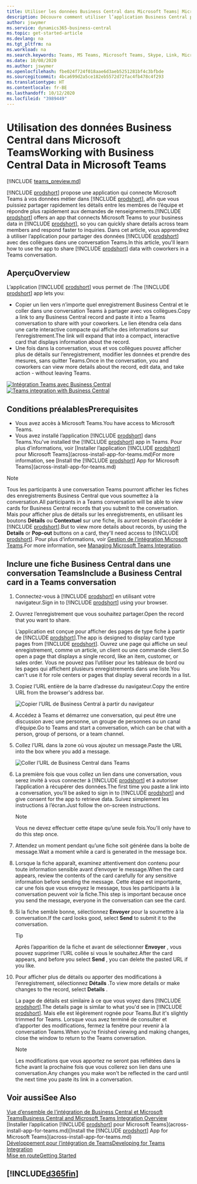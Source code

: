 ```yaml
---
title: Utiliser les données Business Central dans Microsoft Teams| Microsoft Docs
description: Découvre comment utiliser l’application Business Central pour Microsoft Teams.
author: jswymer
ms.service: dynamics365-business-central
ms.topic: get-started-article
ms.devlang: na
ms.tgt_pltfrm: na
ms.workload: na
ms.search.keywords: Teams, MS Teams, Microsoft Teams, Skype, Link, Microsoft 365, collaborate, collaboration, teamwork
ms.date: 10/08/2020
ms.author: jswymer
ms.openlocfilehash: fbe024f724f018aae6d3aeb5251281bf4c3bfbde
ms.sourcegitcommit: 4bca699d2a5ce182eb5572d72fac4fb478c4f293
ms.translationtype: HT
ms.contentlocale: fr-BE
ms.lasthandoff: 10/12/2020
ms.locfileid: "3989449"
---
```

# <a name="working-with-business-central-data-in-microsoft-teams"></a><span data-ttu-id="cc955-103">Utilisation des données Business Central dans Microsoft Teams</span><span class="sxs-lookup"><span data-stu-id="cc955-103">Working with Business Central Data in Microsoft Teams</span></span>

[!INCLUDE [teams_preview.md](includes/teams_preview.md)]

<span data-ttu-id="cc955-104">[!INCLUDE [prodshort](includes/prodshort.md)] propose une application qui connecte Microsoft Teams à vos données métier dans [!INCLUDE [prodshort](includes/prodshort.md)], afin que vous puissiez partager rapidement les détails entre les membres de l’équipe et répondre plus rapidement aux demandes de renseignements.</span><span class="sxs-lookup"><span data-stu-id="cc955-104">[!INCLUDE [prodshort](includes/prodshort.md)] offers an app that connects Microsoft Teams to your business data in [!INCLUDE [prodshort](includes/prodshort.md)], so you can quickly share details across team members and respond faster to inquiries.</span></span> <span data-ttu-id="cc955-105">Dans cet article, vous apprendrez à utiliser l’application pour partager des données [!INCLUDE [prodshort](includes/prodshort.md)] avec des collègues dans une conversation Teams.</span><span class="sxs-lookup"><span data-stu-id="cc955-105">In this article, you'll learn how to use the app to share [!INCLUDE [prodshort](includes/prodshort.md)] data with coworkers in a Teams conversation.</span></span>

## <a name="overview"></a><span data-ttu-id="cc955-106">Aperçu</span><span class="sxs-lookup"><span data-stu-id="cc955-106">Overview</span></span>

<span data-ttu-id="cc955-107">L’application [!INCLUDE [prodshort](includes/prodshort.md)] vous permet de :</span><span class="sxs-lookup"><span data-stu-id="cc955-107">The [!INCLUDE [prodshort](includes/prodshort.md)] app lets you:</span></span>

- <span data-ttu-id="cc955-108">Copier un lien vers n’importe quel enregistrement Business Central et le coller dans une conversation Teams à partager avec vos collègues.</span><span class="sxs-lookup"><span data-stu-id="cc955-108">Copy a link to any Business Central record and paste it into a Teams conversation to share with your coworkers.</span></span> <span data-ttu-id="cc955-109">Le lien étendra cela dans une carte interactive compacte qui affiche des informations sur l’enregistrement.</span><span class="sxs-lookup"><span data-stu-id="cc955-109">The link will expand that into a compact, interactive card that displays information about the record.</span></span>
- <span data-ttu-id="cc955-110">Une fois dans la conversation, vous et vos collègues pouvez afficher plus de détails sur l’enregistrement, modifier les données et prendre des mesures, sans quitter Teams.</span><span class="sxs-lookup"><span data-stu-id="cc955-110">Once in the conversation, you and coworkers can view more details about the record, edit data, and take action - without leaving Teams.</span></span>

<span data-ttu-id="cc955-111">[![Intégration Teams avec Business Central](media/teams-intro-v3.png)](media/teams-intro-v3.png#lightbox)</span><span class="sxs-lookup"><span data-stu-id="cc955-111">[![Teams integration with Business Central](media/teams-intro-v3.png)](media/teams-intro-v3.png#lightbox)</span></span>

## <a name="prerequisites"></a><span data-ttu-id="cc955-112">Conditions préalables</span><span class="sxs-lookup"><span data-stu-id="cc955-112">Prerequisites</span></span>

- <span data-ttu-id="cc955-113">Vous avez accès à Microsoft Teams.</span><span class="sxs-lookup"><span data-stu-id="cc955-113">You have access to Microsoft Teams.</span></span>
- <span data-ttu-id="cc955-114">Vous avez installé l’application [!INCLUDE [prodshort](includes/prodshort.md)] dans Teams.</span><span class="sxs-lookup"><span data-stu-id="cc955-114">You've installed the [!INCLUDE [prodshort](includes/prodshort.md)] app in Teams.</span></span> <span data-ttu-id="cc955-115">Pour plus d’informations, voir [Installer l’application [!INCLUDE [prodshort](includes/prodshort.md)] pour Microsoft Teams](across-install-app-for-teams.md)</span><span class="sxs-lookup"><span data-stu-id="cc955-115">For more information, see [Install the [!INCLUDE [prodshort](includes/prodshort.md)] App for Microsoft Teams](across-install-app-for-teams.md)</span></span>

> [!NOTE]
> <span data-ttu-id="cc955-116">Tous les participants à une conversation Teams pourront afficher les fiches des enregistrements Business Central que vous soumettez à la conversation.</span><span class="sxs-lookup"><span data-stu-id="cc955-116">All participants in a Teams conversation will be able to view cards for Business Central records that you submit to the conversation.</span></span> <span data-ttu-id="cc955-117">Mais pour afficher plus de détails sur les enregistrements, en utilisant les boutons **Détails** ou **Contextuel** sur une fiche, ils auront besoin d’accéder à [!INCLUDE [prodshort](includes/prodshort.md)].</span><span class="sxs-lookup"><span data-stu-id="cc955-117">But to view more details about records, by using the **Details** or **Pop-out** buttons on a card, they'll need access to [!INCLUDE [prodshort](includes/prodshort.md)].</span></span> <span data-ttu-id="cc955-118">Pour plus d’informations, voir [Gestion de l’intégration Microsoft Teams](admin-teams-integration.md#minimum-requirements-1).</span><span class="sxs-lookup"><span data-stu-id="cc955-118">For more information, see [Managing Microsoft Teams Integration](admin-teams-integration.md#minimum-requirements-1).</span></span>
<!--
- People You and your coworkers have the following permissions in [!INCLUDE [prodshort](includes/prodshort.md)]
  - To paste a [!INCLUDE [prodshort](includes/prodshort.md)] link into a Teams conversation and have it expand into a card, you have to have at least permission to view the page and its data.
  - Once a card is submitted into a conversation, any user in that conversation can view that card without having permission to Business Central.
  - For other users to view more details from card, they must also have view permission, as a minimum, to the page and its data. If they want to change data, they'll need modify permissions.

  Setting up permissions is typically done by an administrator. For more information, see [Managing Microsoft Teams Integration](admin-teams-integration.md).-->

## <a name="include-a-business-central-card-in-a-teams-conversation"></a><span data-ttu-id="cc955-119">Inclure une fiche Business Central dans une conversation Teams</span><span class="sxs-lookup"><span data-stu-id="cc955-119">Include a Business Central card in a Teams conversation</span></span>

1. <span data-ttu-id="cc955-120">Connectez-vous à [!INCLUDE [prodshort](includes/prodshort.md)] en utilisant votre navigateur.</span><span class="sxs-lookup"><span data-stu-id="cc955-120">Sign in to [!INCLUDE [prodshort](includes/prodshort.md)] using your browser.</span></span>
2. <span data-ttu-id="cc955-121">Ouvrez l’enregistrement que vous souhaitez partager.</span><span class="sxs-lookup"><span data-stu-id="cc955-121">Open the record that you want to share.</span></span>

    <span data-ttu-id="cc955-122">L’application est conçue pour afficher des pages de type fiche à partir de [!INCLUDE [prodshort](includes/prodshort.md)].</span><span class="sxs-lookup"><span data-stu-id="cc955-122">The app is designed to display card type pages from [!INCLUDE [prodshort](includes/prodshort.md)].</span></span> <span data-ttu-id="cc955-123">Ouvrez une page qui affiche un seul enregistrement, comme un article, un client ou une commande client.</span><span class="sxs-lookup"><span data-stu-id="cc955-123">So open a page that displays a single record, like an item, customer, or sales order.</span></span> <span data-ttu-id="cc955-124">Vous ne pouvez pas l’utiliser pour les tableaux de bord ou les pages qui affichent plusieurs enregistrements dans une liste.</span><span class="sxs-lookup"><span data-stu-id="cc955-124">You can't use it for role centers or pages that display several records in a list.</span></span>

3. <span data-ttu-id="cc955-125">Copiez l’URL entière de la barre d’adresse du navigateur.</span><span class="sxs-lookup"><span data-stu-id="cc955-125">Copy the entire URL from the browser's address bar.</span></span>

   ![Copier l’URL de Business Central à partir du navigateur](media/teams-url.png)
4. <span data-ttu-id="cc955-127">Accédez à Teams et démarrez une conversation, qui peut être une discussion avec une personne, un groupe de personnes ou un canal d’équipe.</span><span class="sxs-lookup"><span data-stu-id="cc955-127">Go to Teams and start a conversation, which can be chat with a person, group of persons, or a team channel.</span></span>

    <!--Teams imposes a few limitations here eg. you cannot unfurl a link during a Voice/Video call :/ We should probably only mention this in a Troubleshooting section (and i hope it will also be fixed soon)-->
5. <span data-ttu-id="cc955-128">Collez l’URL dans la zone où vous ajoutez un message.</span><span class="sxs-lookup"><span data-stu-id="cc955-128">Paste the URL into the box where you add a message.</span></span>

   ![Coller l’URL de Business Central dans Teams](media/teams-paste-url.png)
6. <span data-ttu-id="cc955-130">La première fois que vous collez un lien dans une conversation, vous serez invité à vous connecter à [!INCLUDE [prodshort](includes/prodshort.md)] et à autoriser l’application à récupérer des données.</span><span class="sxs-lookup"><span data-stu-id="cc955-130">The first time you paste a link into a conversation, you'll be asked to sign in to [!INCLUDE [prodshort](includes/prodshort.md)] and give consent for the app to retrieve data.</span></span> <span data-ttu-id="cc955-131">Suivez simplement les instructions à l’écran.</span><span class="sxs-lookup"><span data-stu-id="cc955-131">Just follow the on-screen instructions.</span></span>

    > [!NOTE]
    > <span data-ttu-id="cc955-132">Vous ne devez effectuer cette étape qu’une seule fois.</span><span class="sxs-lookup"><span data-stu-id="cc955-132">You'll only have to do this step once.</span></span>

7. <span data-ttu-id="cc955-133">Attendez un moment pendant qu’une fiche soit générée dans la boîte de message.</span><span class="sxs-lookup"><span data-stu-id="cc955-133">Wait a moment while a card is generated in the message box.</span></span>

8. <span data-ttu-id="cc955-134">Lorsque la fiche apparaît, examinez attentivement don contenu pour toute information sensible avant d’envoyer le message.</span><span class="sxs-lookup"><span data-stu-id="cc955-134">When the card appears, review the contents of the card carefully for any sensitive information before sending the message.</span></span> <span data-ttu-id="cc955-135">Cette étape est importante, car une fois que vous envoyez le message, tous les participants à la conversation peuvent voir la fiche.</span><span class="sxs-lookup"><span data-stu-id="cc955-135">This step is important because once you send the message, everyone in the conversation can see the card.</span></span>

9. <span data-ttu-id="cc955-136">Si la fiche semble bonne, sélectionnez **Envoyer** pour la soumettre à la conversation.</span><span class="sxs-lookup"><span data-stu-id="cc955-136">If the card looks good, select **Send** to submit it to the conversation.</span></span>

    > [!TIP]
    > <span data-ttu-id="cc955-137">Après l’apparition de la fiche et avant de sélectionner **Envoyer** , vous pouvez supprimer l’URL collée si vous le souhaitez.</span><span class="sxs-lookup"><span data-stu-id="cc955-137">After the card appears, and before you select **Send** , you can delete the pasted URL if you like.</span></span>

10. <span data-ttu-id="cc955-138">Pour afficher plus de détails ou apporter des modifications à l’enregistrement, sélectionnez **Détails** .</span><span class="sxs-lookup"><span data-stu-id="cc955-138">To view more details or make changes to the record, select **Details** .</span></span>

    <span data-ttu-id="cc955-139">La page de détails est similaire à ce que vous voyez dans [!INCLUDE [prodshort](includes/prodshort.md)].</span><span class="sxs-lookup"><span data-stu-id="cc955-139">The details page is similar to what you'd see in [!INCLUDE [prodshort](includes/prodshort.md)].</span></span> <span data-ttu-id="cc955-140">Mais elle est légèrement rognée pour Teams.</span><span class="sxs-lookup"><span data-stu-id="cc955-140">But it's slightly trimmed for Teams.</span></span> <span data-ttu-id="cc955-141">Lorsque vous avez terminé de consulter et d’apporter des modifications, fermez la fenêtre pour revenir à la conversation Teams.</span><span class="sxs-lookup"><span data-stu-id="cc955-141">When you're finished viewing and making changes, close the window to return to the Teams conversation.</span></span>

    > [!NOTE]
    > <span data-ttu-id="cc955-142">Les modifications que vous apportez ne seront pas reflétées dans la fiche avant la prochaine fois que vous collerez son lien dans une conversation.</span><span class="sxs-lookup"><span data-stu-id="cc955-142">Any changes you make won't be reflected in the card until the next time you paste its link in a conversation.</span></span>

## <a name="see-also"></a><span data-ttu-id="cc955-143">Voir aussi</span><span class="sxs-lookup"><span data-stu-id="cc955-143">See Also</span></span>

[<span data-ttu-id="cc955-144">Vue d’ensemble de l’intégration de Business Central et Microsoft Teams</span><span class="sxs-lookup"><span data-stu-id="cc955-144">Business Central and Microsoft Teams Integration Overview</span></span>](across-teams-overview.md)  
<span data-ttu-id="cc955-145">[Installer l’application [!INCLUDE [prodshort](includes/prodshort.md)] pour Microsoft Teams](across-install-app-for-teams.md)</span><span class="sxs-lookup"><span data-stu-id="cc955-145">[Install the [!INCLUDE [prodshort](includes/prodshort.md)] App for Microsoft Teams](across-install-app-for-teams.md)</span></span>  
[<span data-ttu-id="cc955-146">Développement pour l’intégration de Teams</span><span class="sxs-lookup"><span data-stu-id="cc955-146">Developing for Teams Integration</span></span>](/dynamics365/business-central/dev-itpro/developer/devenv-develop-for-teams)  
[<span data-ttu-id="cc955-147">Mise en route</span><span class="sxs-lookup"><span data-stu-id="cc955-147">Getting Started</span></span>](product-get-started.md)  

## [!INCLUDE[d365fin](includes/free_trial_md.md)]  
